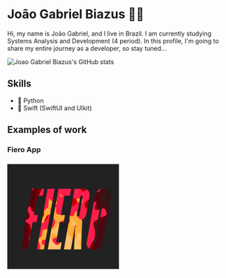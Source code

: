 # João Gabriel Biazus 🖖🏼
Hi, my name is João Gabriel, and I live in Brazil. I am currently studying Systems Analysis and Development (4 period). In this profile, I'm going to share my entire journey as a developer, so stay tuned...

![Joao Gabriel Biazus's GitHub stats](https://github-readme-stats.vercel.app/api?username=JoaoGabrielBiazus&show_icons=true&theme=deafult)

## Skills
* 🐍 Python
* 📱 Swift (SwiftUI and UIkit)


## Examples of work

### Fiero App

[<img alt="alt_text" width="256px" src="https://github.com/JoaoGabrielBiazus/JoaoGabrielBiazus/blob/main/Group%20882.png" />](https://l1nk.dev/JUt5b)



